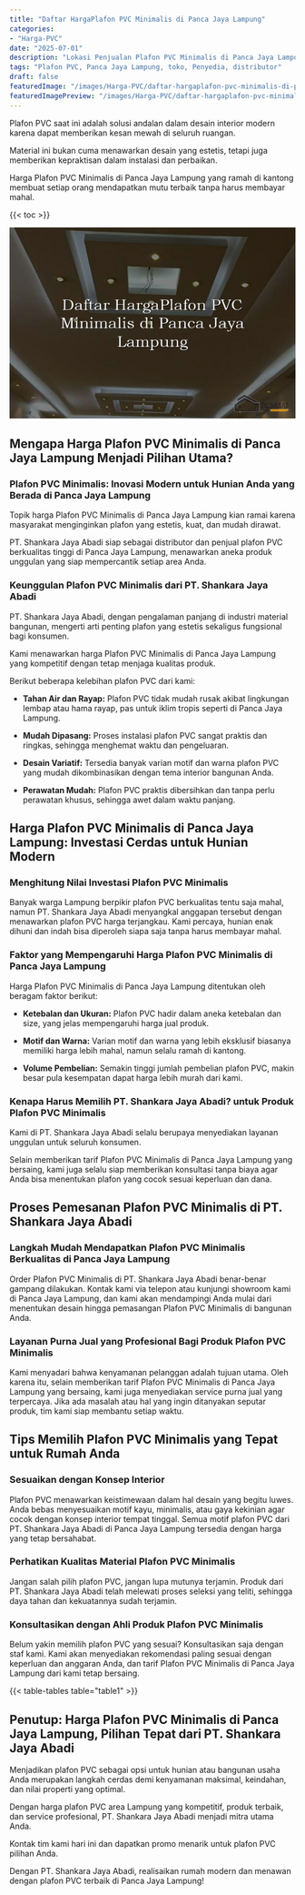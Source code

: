 ```yaml
---
title: "Daftar HargaPlafon PVC Minimalis di Panca Jaya Lampung"
categories:
- "Harga-PVC"
date: "2025-07-01"
description: "Lokasi Penjualan Plafon PVC Minimalis di Panca Jaya Lampung untuk tempat tinggal, office, dan toko. Panel unggulan, pilihan motif, variasi warna elegan, beserta jasa pemasangan ditangani oleh teknisi profesional dan jaminan resmi!|Layanan penjualan Plafon PVC Minimalis di Panca Jaya Lampung untuk kebutuhan tempat tinggal, perkantoran, maupun toko, beserta material unggulan dan pemasangan oleh tim profesional dan kepastian resmi.|Alternatif Plafon PVC Minimalis di Panca Jaya Lampung yang andal bagi hunian, office, serta ritel, bersama produk unggulan dan pemasangan ditangani oleh teknisi ahli dan jaminan resmi.|Distribusi Plafon PVC Minimalis di Panca Jaya Lampung untuk hunian, office, dan ritel, dengan panel terbaik dan penempatan oleh tenaga ahli profesional, lengkap beserta garansi resmi.}"
tags: "Plafon PVC, Panca Jaya Lampung, toko, Penyedia, distributor"
draft: false
featuredImage: "/images/Harga-PVC/daftar-hargaplafon-pvc-minimalis-di-panca-jaya-lampung.png"
featuredImagePreview: "/images/Harga-PVC/daftar-hargaplafon-pvc-minimalis-di-panca-jaya-lampung.png"
---
```


Plafon PVC saat ini adalah solusi andalan dalam desain interior modern karena dapat memberikan kesan mewah di seluruh ruangan.

Material ini bukan cuma menawarkan desain yang estetis, tetapi juga memberikan kepraktisan dalam instalasi dan perbaikan.

Harga Plafon PVC Minimalis di Panca Jaya Lampung yang ramah di kantong membuat setiap orang mendapatkan mutu terbaik tanpa harus membayar mahal.

{{< toc >}}

![Daftar HargaPlafon PVC Minimalis di Panca Jaya Lampung](/images/Harga-PVC/Daftar-HargaPlafon-PVC-Minimalis-di-Panca-Jaya-Lampung.png)

## Mengapa Harga Plafon PVC Minimalis di Panca Jaya Lampung Menjadi Pilihan Utama?

### Plafon PVC Minimalis: Inovasi Modern untuk Hunian Anda yang Berada di Panca Jaya Lampung

Topik harga Plafon PVC Minimalis di Panca Jaya Lampung kian ramai karena masyarakat menginginkan plafon yang estetis, kuat, dan mudah dirawat.

PT. Shankara Jaya Abadi siap sebagai distributor dan penjual plafon PVC berkualitas tinggi di Panca Jaya Lampung, menawarkan aneka produk unggulan yang siap mempercantik setiap area Anda.

### Keunggulan Plafon PVC Minimalis dari PT. Shankara Jaya Abadi

PT. Shankara Jaya Abadi, dengan pengalaman panjang di industri material bangunan, mengerti arti penting plafon yang estetis sekaligus fungsional bagi konsumen.

Kami menawarkan harga Plafon PVC Minimalis di Panca Jaya Lampung yang kompetitif dengan tetap menjaga kualitas produk.

Berikut beberapa kelebihan plafon PVC dari kami:

- **Tahan Air dan Rayap:** Plafon PVC tidak mudah rusak akibat lingkungan lembap atau hama rayap, pas untuk iklim tropis seperti di Panca Jaya Lampung.

- **Mudah Dipasang:** Proses instalasi plafon PVC sangat praktis dan ringkas, sehingga menghemat waktu dan pengeluaran.

- **Desain Variatif:** Tersedia banyak varian motif dan warna plafon PVC yang mudah dikombinasikan dengan tema interior bangunan Anda.

- **Perawatan Mudah:** Plafon PVC praktis dibersihkan dan tanpa perlu perawatan khusus, sehingga awet dalam waktu panjang.

## Harga Plafon PVC Minimalis di Panca Jaya Lampung: Investasi Cerdas untuk Hunian Modern

### Menghitung Nilai Investasi Plafon PVC Minimalis

Banyak warga Lampung berpikir plafon PVC berkualitas tentu saja mahal, namun PT. Shankara Jaya Abadi menyangkal anggapan tersebut dengan menawarkan plafon PVC harga terjangkau. Kami percaya, hunian enak dihuni dan indah bisa diperoleh siapa saja tanpa harus membayar mahal.

### Faktor yang Mempengaruhi Harga Plafon PVC Minimalis di Panca Jaya Lampung

Harga Plafon PVC Minimalis di Panca Jaya Lampung ditentukan oleh beragam faktor berikut:

- **Ketebalan dan Ukuran:** Plafon PVC hadir dalam aneka ketebalan dan size, yang jelas mempengaruhi harga jual produk.

- **Motif dan Warna:** Varian motif dan warna yang lebih eksklusif biasanya memiliki harga lebih mahal, namun selalu ramah di kantong.

- **Volume Pembelian:** Semakin tinggi jumlah pembelian plafon PVC, makin besar pula kesempatan dapat harga lebih murah dari kami.

### Kenapa Harus Memilih PT. Shankara Jaya Abadi? untuk Produk Plafon PVC Minimalis

Kami di PT. Shankara Jaya Abadi selalu berupaya menyediakan layanan unggulan untuk seluruh konsumen.

Selain memberikan tarif Plafon PVC Minimalis di Panca Jaya Lampung yang bersaing, kami juga selalu siap memberikan konsultasi tanpa biaya agar Anda bisa menentukan plafon yang cocok sesuai keperluan dan dana.

## Proses Pemesanan Plafon PVC Minimalis di PT. Shankara Jaya Abadi

### Langkah Mudah Mendapatkan Plafon PVC Minimalis Berkualitas di Panca Jaya Lampung

Order Plafon PVC Minimalis di PT. Shankara Jaya Abadi benar-benar gampang dilakukan. Kontak kami via telepon atau kunjungi showroom kami di Panca Jaya Lampung, dan kami akan mendampingi Anda mulai dari menentukan desain hingga pemasangan Plafon PVC Minimalis di bangunan Anda.

### Layanan Purna Jual yang Profesional Bagi Produk Plafon PVC Minimalis

Kami menyadari bahwa kenyamanan pelanggan adalah tujuan utama. Oleh karena itu, selain memberikan tarif Plafon PVC Minimalis di Panca Jaya Lampung yang bersaing, kami juga menyediakan service purna jual yang terpercaya. Jika ada masalah atau hal yang ingin ditanyakan seputar produk, tim kami siap membantu setiap waktu.

## Tips Memilih Plafon PVC Minimalis yang Tepat untuk Rumah Anda

### Sesuaikan dengan Konsep Interior

Plafon PVC menawarkan keistimewaan dalam hal desain yang begitu luwes. Anda bebas menyesuaikan motif kayu, minimalis, atau gaya kekinian agar cocok dengan konsep interior tempat tinggal. Semua motif plafon PVC dari PT. Shankara Jaya Abadi di Panca Jaya Lampung tersedia dengan harga yang tetap bersahabat.

### Perhatikan Kualitas Material Plafon PVC Minimalis

Jangan salah pilih plafon PVC, jangan lupa mutunya terjamin. Produk dari PT. Shankara Jaya Abadi telah melewati proses seleksi yang teliti, sehingga daya tahan dan kekuatannya sudah terjamin.

### Konsultasikan dengan Ahli Produk Plafon PVC Minimalis

Belum yakin memilih plafon PVC yang sesuai? Konsultasikan saja dengan staf kami. Kami akan menyediakan rekomendasi paling sesuai dengan keperluan dan anggaran Anda, dan tarif Plafon PVC Minimalis di Panca Jaya Lampung dari kami tetap bersaing.

{{< table-tables table="table1" >}}

## Penutup: Harga Plafon PVC Minimalis di Panca Jaya Lampung, Pilihan Tepat dari PT. Shankara Jaya Abadi

Menjadikan plafon PVC sebagai opsi untuk hunian atau bangunan usaha Anda merupakan langkah cerdas demi kenyamanan maksimal, keindahan, dan nilai properti yang optimal.

Dengan harga plafon PVC area Lampung yang kompetitif, produk terbaik, dan service profesional, PT. Shankara Jaya Abadi menjadi mitra utama Anda.

Kontak tim kami hari ini dan dapatkan promo menarik untuk plafon PVC pilihan Anda.

Dengan PT. Shankara Jaya Abadi, realisaikan rumah modern dan menawan dengan plafon PVC terbaik di Panca Jaya Lampung!
